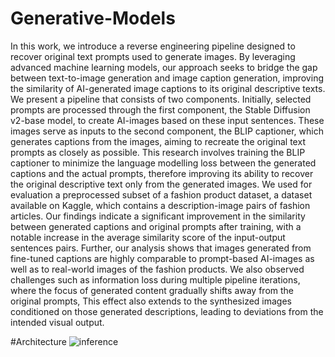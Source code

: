 # Generative-Models

In this work, we introduce a reverse engineering pipeline designed to recover original text
prompts used to generate images. By leveraging advanced machine learning models, our
approach seeks to bridge the gap between text-to-image generation and image caption
generation, improving the similarity of AI-generated image captions to its original descriptive
texts.
We present a pipeline that consists of two components. Initially, selected prompts are
processed through the first component, the Stable Diffusion v2-base model, to create
AI-images based on these input sentences. These images serve as inputs to the second
component, the BLIP captioner, which generates captions from the images, aiming to
recreate the original text prompts as closely as possible. This research involves training the
BLIP captioner to minimize the language modelling loss between the generated captions
and the actual prompts, therefore improving its ability to recover the original descriptive
text only from the generated images.
We used for evaluation a preprocessed subset of a fashion product dataset, a dataset
available on Kaggle, which contains a description-image pairs of fashion articles. Our
findings indicate a significant improvement in the similarity between generated captions
and original prompts after training, with a notable increase in the average similarity score
of the input-output sentences pairs. Further, our analysis shows that images generated
from fine-tuned captions are highly comparable to prompt-based AI-images as well as to
real-world images of the fashion products.
We also observed challenges such as information loss during multiple pipeline iterations,
where the focus of generated content gradually shifts away from the original prompts, This
effect also extends to the synthesized images conditioned on those generated descriptions,
leading to deviations from the intended visual output.

#Architecture 
![inference](https://github.com/user-attachments/assets/8ce2495d-7fb7-4ff0-ba81-304a9b8bfcb8)
